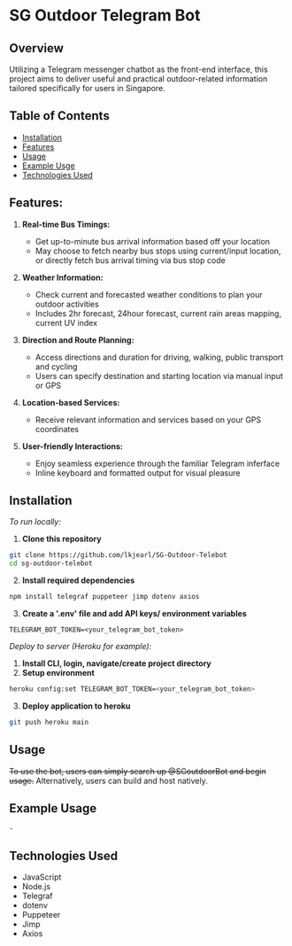 # SG Outdoor Telegram Bot

## Overview

Utilizing a Telegram messenger chatbot as the front-end interface, this project aims to deliver useful and practical outdoor-related information tailored specifically for users in Singapore.

## Table of Contents

- [Installation](#installation)
- [Features](#features)
- [Usage](#usage)
- [Example Usge](#example-usage)
- [Technologies Used](#technologies-used)

## Features:
1. **Real-time Bus Timings:**
    - Get up-to-minute bus arrival information based off your location
    - May choose to fetch nearby bus stops using current/input location, or directly fetch bus arrival timing via bus stop code

2. **Weather Information:**
     - Check current and forecasted weather conditions to plan your outdoor activities
     - Includes 2hr forecast, 24hour forecast, current rain areas mapping, current UV index

3. **Direction and Route Planning:**
     - Access directions and duration for driving, walking, public transport and cycling
     - Users can specify destination and starting location via manual input or GPS

4. **Location-based Services:**
     - Receive relevant information and services based on your GPS coordinates

5. **User-friendly Interactions:**
    - Enjoy seamless experience through the familiar Telegram inferface
    - Inline keyboard and formatted output for visual pleasure

## Installation

*To run locally:*
1. **Clone this repository**
```bash
git clone https://github.com/lkjearl/SG-Outdoor-Telebot
cd sg-outdoor-telebot
```
2. **Install required dependencies**
```bash
npm install telegraf puppeteer jimp dotenv axios
```
3. **Create a '.env' file and add API keys/ environment variables**
```
TELEGRAM_BOT_TOKEN=<your_telegram_bot_token>
```

*Deploy to server (Heroku for example):*
1. **Install CLI, login, navigate/create project directory**
2. **Setup environment**
```bash
heroku config:set TELEGRAM_BOT_TOKEN=<your_telegram_bot_token>
```
3. **Deploy application to heroku**
```bash
git push heroku main
```

## Usage

~~To use the bot, users can simply search up @SGoutdoorBot and begin usage.~~
Alternatively, users can build and host natively.

## Example Usage
    -

## Technologies Used

- JavaScript
- Node.js
- Telegraf
- dotenv
- Puppeteer
- Jimp
- Axios